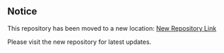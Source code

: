 ## Notice

This repository has been moved to a new location: [New Repository Link](https://github.com:azizul580/ee.git)

Please visit the new repository for latest updates.
